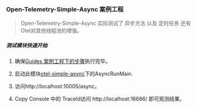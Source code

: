 ### Open-Telemetry-Simple-Async 案例工程

> Open-Telemetry-Simple-Async 实际测试了 异步方法 以及 定时任务 还有Otel对其他线程池的增强。

##### 测试模块快速开始

1. 确保[Guides 案例工程下的步骤](../README.md)执行完毕。

2. 启动此模块[otel-simple-async](https://github.com/chenmudu/open-telemetry-java-guides/tree/master/otel-simple-async/src/main/java/org/chenmudu/otel/async)下的AsyncRunMain.

3. 访问http://localhost:10005/async。

4. Copy Console 中的 TraceId访问 http://localhost:16686/ 即可观测结果。